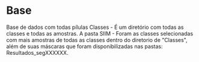 # Base
Base de dados com todas pílulas
Classes - É um diretório com todas as classes e todas as amostras.
A pasta SIIM - Foram as classes selecionadas com mais amostras de todas as classes dentro do diretorio de "Classes", além de suas máscaras que foram disponibilizadas nas pastas: Resultados_segXXXXXX.
